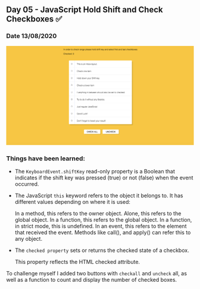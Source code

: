 ## Day 05 - JavaScript Hold Shift and Check Checkboxes  ✅

### Date 13/08/2020

![Hold Shift and Check Checkboxes](./Screenshot.png)

### Things have been learned:

- The `KeyboardEvent.shiftKey` read-only property is a Boolean that indicates if the shift key was pressed (true) or not (false) when the event occurred.

- The JavaScript `this` keyword refers to the object it belongs to.
It has different values depending on where it is used:

    In a method, this refers to the owner object.
    Alone, this refers to the global object.
    In a function, this refers to the global object.
    In a function, in strict mode, this is undefined.
    In an event, this refers to the element that received the event.
    Methods like call(), and apply() can refer this to any object.

- The `checked property` sets or returns the checked state of a checkbox.

    This property reflects the HTML checked attribute.

To challenge myself I added two buttons  with `checkall` and `uncheck` all, as well as a function to count and display the number of checked boxes.

